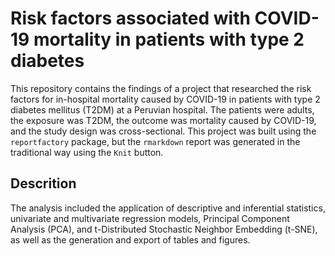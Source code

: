 # Risk factors associated with COVID-19 mortality in patients with type 2 diabetes

This repository contains the findings of a project that researched the risk factors for in-hospital mortality caused by COVID-19 in patients with type 2 diabetes mellitus (T2DM) at a Peruvian hospital. The patients were adults, the exposure was T2DM, the outcome was mortality caused by COVID-19, and the study design was cross-sectional. This project was built using the `reportfactory` package, but the `rmarkdown` report was generated in the traditional way using the `Knit` button.

## Descrition
The analysis included the application of descriptive and inferential statistics, univariate and multivariate regression models, Principal Component Analysis (PCA), and t-Distributed Stochastic Neighbor Embedding (t-SNE), as well as the generation and export of tables and figures.